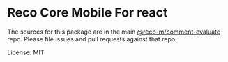 Reco Core Mobile For react
=======

The sources for this package are in the main [@reco-m/comment-evaluate](http://192.168.1.247/summary/framework%2FRECO8.Mobile.git) repo. Please file issues and pull requests against that repo.

License: MIT
